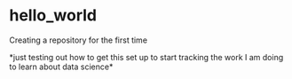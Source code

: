 # hello_world
Creating a repository for the first time
<p>
*just testing out how to get this set up to start tracking the work I am doing to learn about data science*
</p>
